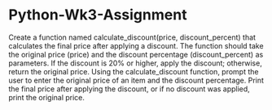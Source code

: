 # Python-Wk3-Assignment
Create a function named calculate_discount(price, discount_percent) that calculates the final price after applying a discount. The function should take the original price (price) and the discount percentage (discount_percent) as parameters. If the discount is 20% or higher, apply the discount; otherwise, return the original price.
Using the calculate_discount function, prompt the user to enter the original price of an item and the discount percentage. Print the final price after applying the discount, or if no discount was applied, print the original price.
